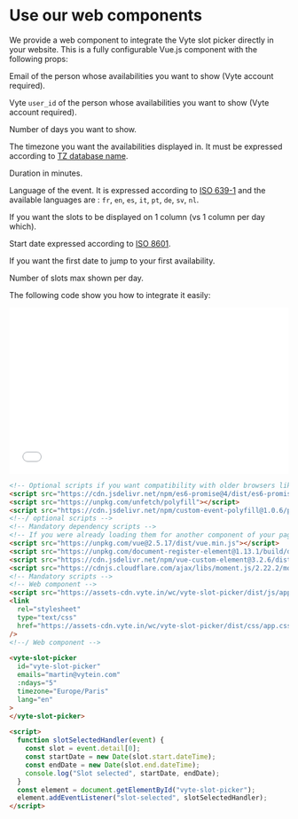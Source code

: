 # Use our web components

We provide a web component to integrate the Vyte slot picker directly in your website. This is a fully configurable Vue.js component with the following props:

<attributes title="Properties">

<attribute name="emails" type="string" :required=true details="if no users is passed">

Email of the person whose availabilities you want to show (Vyte account required).

</attribute>
<attribute name="users" type="string" :required=true details="if no emails is passed">

Vyte `user_id` of the person whose availabilities you want to show (Vyte account required).

</attribute>
<attribute name="ndays" type="number" details="default is 5">

Number of days you want to show.

</attribute>
<attribute name="timezone" type="string" :required=true>

The timezone you want the availabilities displayed in. It must be expressed according to [TZ database name](https://en.wikipedia.org/wiki/List_of_tz_database_time_zones).

</attribute>
<attribute name="duration" type="string" details="default is 30">

Duration in minutes.

</attribute>
<attribute name="lang" type="string" details="default is english">

Language of the event. It is expressed according to [ISO 639-1](https://fr.wikipedia.org/wiki/Liste_des_codes_ISO_639-1) and the available languages are : `fr`, `en`, `es`, `it`, `pt`, `de`, `sv`, `nl`.

</attribute>
<attribute name="one-column" type="boolean" details="default is false">

If you want the slots to be displayed on 1 column (vs 1 column per day which).

</attribute>
<attribute name="start" type="date" details="defaults to today">

Start date expressed according to [ISO 8601](https://fr.wikipedia.org/wiki/ISO_8601).

</attribute>
<attribute name="start-at-first-availability" type="boolean" details="default is false">

If you want the first date to jump to your first availability.

</attribute>
<attribute name="nslots" type="number">

Number of slots max shown per day.

</attribute>
</attributes>

The following code show you how to integrate it easily:

<iframe
  src="/slot-picker.html"
  style="width: 100%; height: 300px; border:0; transform: scale(1); overflow:hidden;"
  sandbox="allow-scripts allow-same-origin" class="mobile-hidden">
</iframe>

```html
<!-- Optional scripts if you want compatibility with older browsers like IE11 -->
<script src="https://cdn.jsdelivr.net/npm/es6-promise@4/dist/es6-promise.auto.min.js"></script>
<script src="https://unpkg.com/unfetch/polyfill"></script>
<script src="https://cdn.jsdelivr.net/npm/custom-event-polyfill@1.0.6/polyfill"></script>
<!--/ optional scripts -->
<!-- Mandatory dependency scripts -->
<!-- If you were already loading them for another component of your page no need to load them twice -->
<script src="https://unpkg.com/vue@2.5.17/dist/vue.min.js"></script>
<script src="https://unpkg.com/document-register-element@1.13.1/build/document-register-element.js"></script>
<script src="https://cdn.jsdelivr.net/npm/vue-custom-element@3.2.6/dist/vue-custom-element.min.js"></script>
<script src="https://cdnjs.cloudflare.com/ajax/libs/moment.js/2.22.2/moment.js"></script>
<!-- Mandatory scripts -->
<!-- Web component -->
<script src="https://assets-cdn.vyte.in/wc/vyte-slot-picker/dist/js/app.js"></script>
<link
  rel="stylesheet"
  type="text/css"
  href="https://assets-cdn.vyte.in/wc/vyte-slot-picker/dist/css/app.css"
/>
<!--/ Web component -->

<vyte-slot-picker
  id="vyte-slot-picker"
  emails="martin@vytein.com"
  :ndays="5"
  timezone="Europe/Paris"
  lang="en"
>
</vyte-slot-picker>

<script>
  function slotSelectedHandler(event) {
    const slot = event.detail[0];
    const startDate = new Date(slot.start.dateTime);
    const endDate = new Date(slot.end.dateTime);
    console.log("Slot selected", startDate, endDate);
  }
  const element = document.getElementById("vyte-slot-picker");
  element.addEventListener("slot-selected", slotSelectedHandler);
</script>
```
